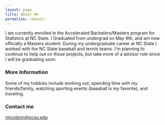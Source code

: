 ```yaml
---
layout: page
title: About Me
permalink: /about/
---
```


I am currently enrolled in the Accelerated Bachelors/Masters program for Statistics at NC State. I Graduated from undergrad on May 9th, and am now officially a Masters student. During my undergraduate career at NC State I worked with the NC State baseball and tennis teams. I'm planning to continue to help out on those projects, but take more of a advisor role since I will be graduating soon. 

### More Information

Some of my hobbies include working out, spending time with my friends/family, watching sporting events (baseball is my favorite), and traveling. 

### Contact me

[rmcolonn@ncsu.edu](mailto:rmcolonn@ncsu.edu)
